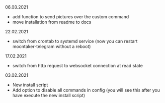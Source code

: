 06.03.2021
- add function to send pictures over the custom command
- move installation from readme to docs

22.02.2021
- switch from crontab to systemd service (now you can restart moontaker-telegram without a reboot)

17.02.2021
- switch from http request to websocket connection at read state

03.02.2021
- New install script
- Add option to disable all commands in config (you will see this after you have execute the new install script)
